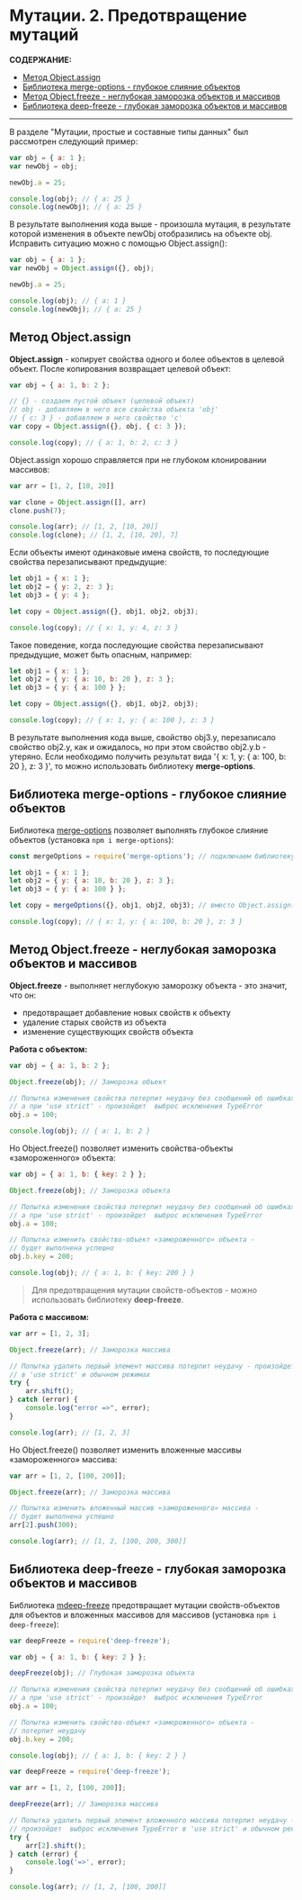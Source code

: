 # Мутации. 2. Предотвращение мутаций

**СОДЕРЖАНИЕ:**
- [Метод Object.assign](#1)
- [Библиотека merge-options - глубокое слияние объектов](#2)
- [Метод Object.freeze - неглубокая заморозка объектов и массивов](#3)
- [Библиотека deep-freeze - глубокая заморозка объектов и массивов](#4) 

---

В разделе "Мутации, простые и составные типы данных" был рассмотрен следующий пример:
```js
var obj = { a: 1 };
var newObj = obj;

newObj.a = 25;

console.log(obj); // { a: 25 }
console.log(newObj); // { a: 25 }
```

В результате выполнения кода выше - произошла мутация, в результате которой изменения в объекте newObj отобразились на объекте obj. Исправить ситуацию можно с помощью Object.assign():
```js
var obj = { a: 1 };
var newObj = Object.assign({}, obj);

newObj.a = 25;

console.log(obj); // { a: 1 }
console.log(newObj); // { a: 25 }
```

<a id="1"></a>

## Метод Object.assign

**Object.assign** - копирует свойства одного и более объектов в целевой объект. После копирования возвращает целевой объект:
```js
var obj = { a: 1, b: 2 };

// {} - создаем пустой объект (целевой объект)
// obj - добавляем в него все свойства объекта 'obj'
// { c: 3 } - добавляем в него свойство 'c'
var copy = Object.assign({}, obj, { c: 3 });

console.log(copy); // { a: 1, b: 2, c: 3 }
```

Object.assign хорошо справляется при не глубоком клонировании массивов:
```js
var arr = [1, 2, [10, 20]]

var clone = Object.assign([], arr)
clone.push(7);

console.log(arr); // [1, 2, [10, 20]]
console.log(clone); // [1, 2, [10, 20], 7]
```

Если объекты имеют одинаковые имена свойств, то последующие свойства перезаписывают предыдущие:
```js
let obj1 = { x: 1 };
let obj2 = { y: 2, z: 3 };
let obj3 = { y: 4 };

let copy = Object.assign({}, obj1, obj2, obj3);

console.log(copy); // { x: 1, y: 4, z: 3 }
```

Такое поведение, когда последующие свойства перезаписывают предыдущие, может быть опасным, например:
```js
let obj1 = { x: 1 };
let obj2 = { y: { a: 10, b: 20 }, z: 3 };
let obj3 = { y: { a: 100 } };

let copy = Object.assign({}, obj1, obj2, obj3);

console.log(copy); // { x: 1, y: { a: 100 }, z: 3 }
```

В результате выполнения кода выше, свойство obj3.y, перезаписало свойство obj2.y, как и ожидалось, но при этом свойство obj2.y.b - утеряно. Если необходимо получить результат вида '{ x: 1, y: { a: 100, b: 20 }, z: 3 }', то можно использовать библиотеку **merge-options**.

<a id="2"></a>

## Библиотека merge-options - глубокое слияние объектов

Библиотека [merge-options](https://www.npmjs.com/package/merge-options) позволяет выполнять глубокое слияние объектов (установка `npm i merge-options`):
```js
const mergeOptions = require('merge-options'); // подключаем библиотеку

let obj1 = { x: 1 };
let obj2 = { y: { a: 10, b: 20 }, z: 3 };
let obj3 = { y: { a: 100 } };

let copy = mergeOptions({}, obj1, obj2, obj3); // вместо Object.assign() используем mergeOptions()

console.log(copy); // { x: 1, y: { a: 100, b: 20 }, z: 3 }
```

<a id="3"></a>

## Метод Object.freeze - неглубокая заморозка объектов и массивов

**Object.freeze** - выполняет неглубокую заморозку объекта - это значит, что он:
- предотвращает добавление новых свойств к объекту 
- удаление старых свойств из объекта 
- изменение существующих свойств объекта

**Работа с объектом:**
```js
var obj = { a: 1, b: 2 };

Object.freeze(obj); // Заморозка объект

// Попытка изменения свойства потерпит неудачу без сообщений об ошибках,
// а при 'use strict' - произойдет  выброс исключения TypeError
obj.a = 100;

console.log(obj); // { a: 1, b: 2 }
```

Но Object.freeze() позволяет изменить свойства-объекты «замороженного» объекта:
```js
var obj = { a: 1, b: { key: 2 } };

Object.freeze(obj); // Заморозка объекта

// Попытка изменения свойства потерпит неудачу без сообщений об ошибках,
// а при 'use strict' - произойдет  выброс исключения TypeError
obj.a = 100;

// Попытка изменить свойство-объект «замороженного» объекта -
// будет выполнена успешно
obj.b.key = 200;

console.log(obj); // { a: 1, b: { key: 200 } }
```

> Для предотвращения мутации свойств-объектов - можно использовать библиотеку **deep-freeze**.

**Работа с массивом:**
```js
var arr = [1, 2, 3];

Object.freeze(arr); // Заморозка массива

// Попытка удалить первый элемент массива потерпит неудачу - произойдет  выброс исключения TypeError
// в 'use strict' и обычном режимах
try {
	arr.shift(); 
} catch (error) {
	console.log("error =>", error);
}

console.log(arr); // [1, 2, 3]
```

Но Object.freeze() позволяет изменить вложенные массивы «замороженного» массива:
```js
var arr = [1, 2, [100, 200]];

Object.freeze(arr); // Заморозка массива

// Попытка изменить вложенный массив «замороженного» массива -
// будет выполнена успешно
arr[2].push(300);

console.log(arr); // [1, 2, [100, 200, 300]]
```

<a id="4"></a>

## Библиотека deep-freeze - глубокая заморозка объектов и массивов

Библиотека [mdeep-freeze](https://www.npmjs.com/package/deep-freeze) предотвращает мутации свойств-объектов для объектов и вложенных массивов для массивов (установка `npm i deep-freeze`):
```js
var deepFreeze = require('deep-freeze');

var obj = { a: 1, b: { key: 2 } };

deepFreeze(obj); // Глубокая заморозка объекта 

// Попытка изменения свойства потерпит неудачу без сообщений об ошибках,
// а при 'use strict' - произойдет  выброс исключения TypeError
obj.a = 100;

// Попытка изменить свойство-объект «замороженного» объекта -
// потерпит неудачу
obj.b.key = 200;

console.log(obj); // { a: 1, b: { key: 2 } }
```

```js
var deepFreeze = require('deep-freeze');

var arr = [1, 2, [100, 200]];

deepFreeze(arr); // Заморозка массива

// Попытка удалить первый элемент вложенного массива потерпит неудачу - 
// произойдет  выброс исключения TypeError в 'use strict' и обычном режимах
try {
	arr[2].shift();
} catch (error) {
	console.log('=>', error);
}

console.log(arr); // [1, 2, [100, 200]]
```
